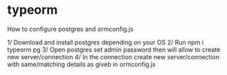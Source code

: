 # typeorm
How to configure postgres and ormconfig.js

1/ Download and install postgres depending on your OS
2/ Run npm i typeorm pg 
3/ Open postgres set  admin password then will allow to create new server/connection
4/ In the connection create new server/connection with same/matching details as giveb in ormconfig.js
